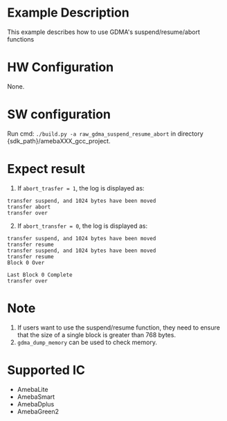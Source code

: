 # Example Description

This example describes how to use GDMA's suspend/resume/abort functions

# HW Configuration

None.

# SW configuration

Run cmd: `./build.py -a raw_gdma_suspend_resume_abort` in directory {sdk_path}/amebaXXX_gcc_project.

# Expect result
1. If `abort_trasfer = 1`, the log is displayed as:
```shell
transfer suspend, and 1024 bytes have been moved
transfer abort
transfer over
```
2. If `abort_transfer = 0`, the log is displayed as:
```shell
transfer suspend, and 1024 bytes have been moved
transfer resume
transfer suspend, and 1024 bytes have been moved
transfer resume
Block 0 Over

Last Block 0 Complete
transfer over
```

# Note
1. If users want to use the suspend/resume function, they need to ensure that the size of a single block is greater than 768 bytes.
2. `gdma_dump_memory` can be used to check memory.
# Supported IC

- AmebaLite
- AmebaSmart
- AmebaDplus
- AmebaGreen2
